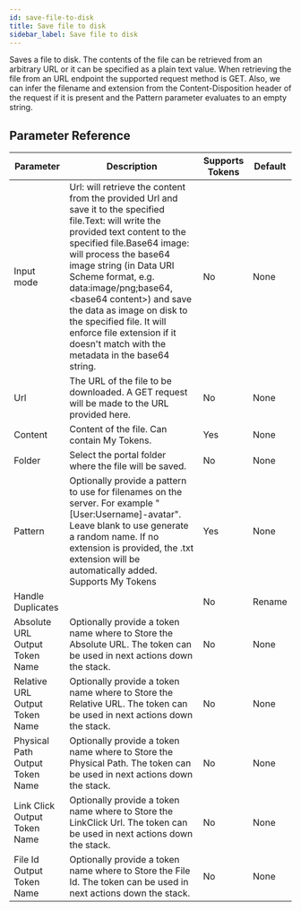 ```yaml
---
id: save-file-to-disk
title: Save file to disk
sidebar_label: Save file to disk
---
```



Saves a file to disk. The contents of the file can be retrieved from an arbitrary URL or it can be specified as a plain text value. When retrieving the file from an URL endpoint the supported request method is GET. Also, we can infer the filename and extension from the Content-Disposition header of the request if it is present and the Pattern parameter evaluates to an empty string.

## Parameter Reference
| Parameter | Description | Supports Tokens | Default |
| -- | -- | -- | -- |
| Input mode | Url: will retrieve the content from the provided Url and save it to the specified file.Text: will write the provided text content to the specified file.Base64 image: will process the base64 image string (in Data URI Scheme format, e.g. data:image/png;base64,&lt;base64 content&gt;) and save the data as image on disk to the specified file. It will enforce file extension if it doesn't match with the metadata in the base64 string. | No | None |
| Url | The URL of the file to be downloaded. A GET request will be made to the URL provided here. | No | None |
| Content | Content of the file. Can contain My Tokens. | Yes | None |
| Folder | Select the portal folder where the file will be saved. | No | None |
| Pattern | Optionally provide a pattern to use for filenames on the server. For example &quot;[User:Username]-avatar&quot;. Leave blank to use generate a random name. If no extension is provided, the .txt extension will be automatically added. Supports My Tokens  | Yes | None |
| Handle Duplicates |  | No | Rename |
| Absolute URL Output Token Name | Optionally provide a token name where to Store the Absolute URL. The token can be used in next actions down the stack. | No | None |
| Relative URL Output Token Name | Optionally provide a token name where to Store the Relative URL. The token can be used in next actions down the stack. | No | None |
| Physical Path Output Token Name | Optionally provide a token name where to Store the Physical Path. The token can be used in next actions down the stack. | No | None |
| Link Click Output Token Name | Optionally provide a token name where to Store the LinkClick Url. The token can be used in next actions down the stack. | No | None |
| File Id Output Token Name | Optionally provide a token name where to Store the File Id. The token can be used in next actions down the stack. | No | None |
